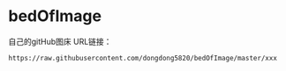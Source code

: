 # bedOfImage
自己的gitHub图床
URL链接：
```
https://raw.githubusercontent.com/dongdong5820/bedOfImage/master/xxx
```

